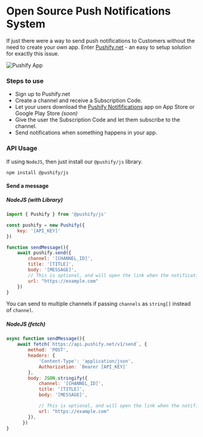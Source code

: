 # Open Source Push Notifications System

If just there were a way to send push notifications to Customers without the need to create your own app. Enter [Pushify.net](https://pushify.net) - an easy to setup solution for exactly this issue.

![Pushify App](https://i.imgur.com/tdGUMCM.png "Pushify App")

### Steps to use
* Sign up to Pushify.net
* Create a channel and receive a Subscription Code.
* Let your users download the [Pushify Notififications](https://apps.apple.com/jp/app/pushify-notifications/id6517357435?l=en-US) app on App Store or Google Play Store *(soon)*
* Give the user the Subscription Code and let them subscribe to the channel.
* Send notifications when something happens in your app.

### API Usage
If using `NodeJS`, then just install our `@pushify/js` library.

```
npm install @pushify/js
```

#### Send a message
##### NodeJS (with Library)
```javascript
import { Pushify } from '@pushify/js'

const pushify = new Pushify({
    key: '[API_KEY]'
})

function sendMessage(){
    await pushify.send({
        channel: '[CHANNEL_ID]',
        title: '[TITLE]',
        body: '[MESSAGE]',
        // This is optional, and will open the link when the notification is clicked
        url: "https://example.com"
    })
}

```

You can send to multiple channels if passing `channels` as `string[]` instead of `channel`.

##### NodeJS (fetch)
```javascript
async function sendMessage(){
    await fetch(`https://api.pushify.net/v1/send`, {
        method: 'POST',
        headers: {
            'Content-Type': 'application/json',
            Authorization: `Bearer [API_KEY]`
        },
        body: JSON.stringify({
            channel: '[CHANNEL_ID]',
            title: '[TITLE]',
            body: '[MESSAGE]',

            // This is optional, and will open the link when the notification is clicked
            url: "https://example.com"
        }),
      })
}
```